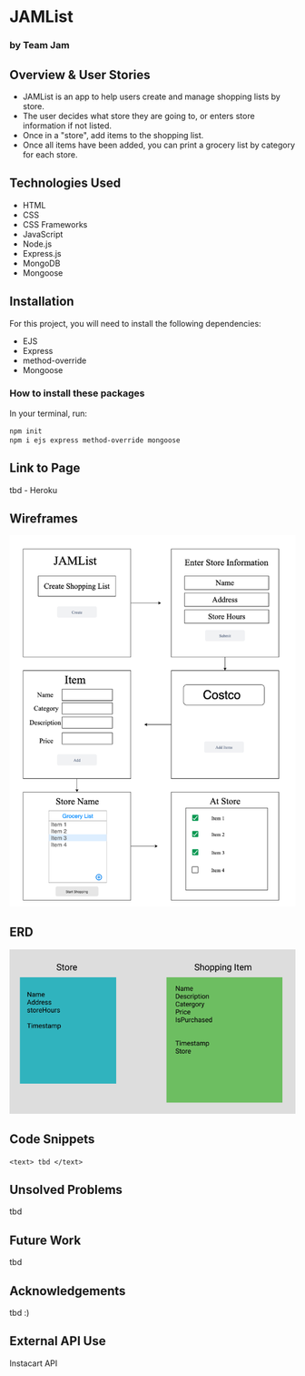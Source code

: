 # JAMList
### by Team Jam

## Overview & User Stories
- JAMList is an app to help users create and manage shopping lists by store.
- The user decides what store they are going to, or enters store information if not listed.
- Once in a "store", add items to the shopping list.
- Once all items have been added, you can print a grocery list by category for each store.

## Technologies Used
* HTML
* CSS
* CSS Frameworks
* JavaScript
* Node.js
* Express.js
* MongoDB
* Mongoose

## Installation
For this project, you will need to install the following dependencies:
* EJS
* Express
* method-override
* Mongoose

### How to install these packages
In your terminal, run:
```
npm init
npm i ejs express method-override mongoose
```

## Link to Page
tbd - Heroku

## Wireframes
![Image of Wireframe](./assets/wireframe.png)

## ERD
![Image of ERD](./assets/erd.png)

## Code Snippets
`<text> tbd </text>`

## Unsolved Problems
tbd

## Future Work
tbd

## Acknowledgements
tbd :)

## External API Use
Instacart API

